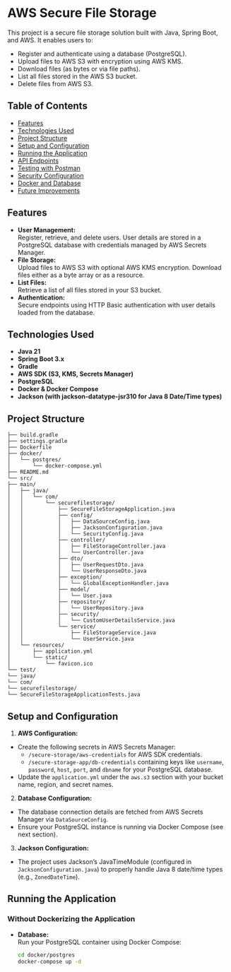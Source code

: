 # AWS Secure File Storage

This project is a secure file storage solution built with Java, Spring Boot, and AWS. It enables users to:
- Register and authenticate using a database (PostgreSQL).
- Upload files to AWS S3 with encryption using AWS KMS.
- Download files (as bytes or via file paths).
- List all files stored in the AWS S3 bucket.
- Delete files from AWS S3.

## Table of Contents

- [Features](#features)
- [Technologies Used](#technologies-used)
- [Project Structure](#project-structure)
- [Setup and Configuration](#setup-and-configuration)
- [Running the Application](#running-the-application)
- [API Endpoints](#api-endpoints)
- [Testing with Postman](#testing-with-postman)
- [Security Configuration](#security-configuration)
- [Docker and Database](#docker-and-database)
- [Future Improvements](#future-improvements)

## Features

- **User Management:**  
  Register, retrieve, and delete users. User details are stored in a PostgreSQL database with credentials managed by AWS Secrets Manager.
- **File Storage:**  
  Upload files to AWS S3 with optional AWS KMS encryption. Download files either as a byte array or as a resource.
- **List Files:**  
  Retrieve a list of all files stored in your S3 bucket.
- **Authentication:**  
  Secure endpoints using HTTP Basic authentication with user details loaded from the database.

## Technologies Used

- **Java 21**
- **Spring Boot 3.x**
- **Gradle**
- **AWS SDK (S3, KMS, Secrets Manager)**
- **PostgreSQL**
- **Docker & Docker Compose**
- **Jackson (with jackson-datatype-jsr310 for Java 8 Date/Time types)**

## Project Structure

```aws-secure-file-storage/
├── build.gradle
├── settings.gradle
├── Dockerfile
├── docker/
│   └── postgres/
│       └── docker-compose.yml
├── README.md
└── src/
├── main/
│   ├── java/
│   │   └── com/
│   │       └── securefilestorage/
│   │           ├── SecureFileStorageApplication.java
│   │           ├── config/
│   │           │   ├── DataSourceConfig.java
│   │           │   ├── JacksonConfiguration.java
│   │           │   └── SecurityConfig.java
│   │           ├── controller/
│   │           │   ├── FileStorageController.java
│   │           │   └── UserController.java
│   │           ├── dto/
│   │           │   ├── UserRequestDto.java
│   │           │   └── UserResponseDto.java
│   │           ├── exception/
│   │           │   └── GlobalExceptionHandler.java
│   │           ├── model/
│   │           │   └── User.java
│   │           ├── repository/
│   │           │   └── UserRepository.java
│   │           ├── security/
│   │           │   └── CustomUserDetailsService.java
│   │           └── service/
│   │               ├── FileStorageService.java
│   │               └── UserService.java
│   └── resources/
│       ├── application.yml
│       └── static/
│           └── favicon.ico
└── test/
└── java/
└── com/
└── securefilestorage/
└── SecureFileStorageApplicationTests.java
```


## Setup and Configuration

1. **AWS Configuration:**
  - Create the following secrets in AWS Secrets Manager:
    - `/secure-storage/aws-credentials` for AWS SDK credentials.
    - `/secure-storage-app/db-credentials` containing keys like `username`, `password`, `host`, `port`, and `dbname` for your PostgreSQL database.
  - Update the `application.yml` under the `aws.s3` section with your bucket name, region, and secret names.

2. **Database Configuration:**
  - The database connection details are fetched from AWS Secrets Manager via `DataSourceConfig`.
  - Ensure your PostgreSQL instance is running via Docker Compose (see next section).

3. **Jackson Configuration:**
  - The project uses Jackson’s JavaTimeModule (configured in `JacksonConfiguration.java`) to properly handle Java 8 date/time types (e.g., `ZonedDateTime`).

## Running the Application

### Without Dockerizing the Application

- **Database:**  
  Run your PostgreSQL container using Docker Compose:
  ```bash
  cd docker/postgres
  docker-compose up -d
